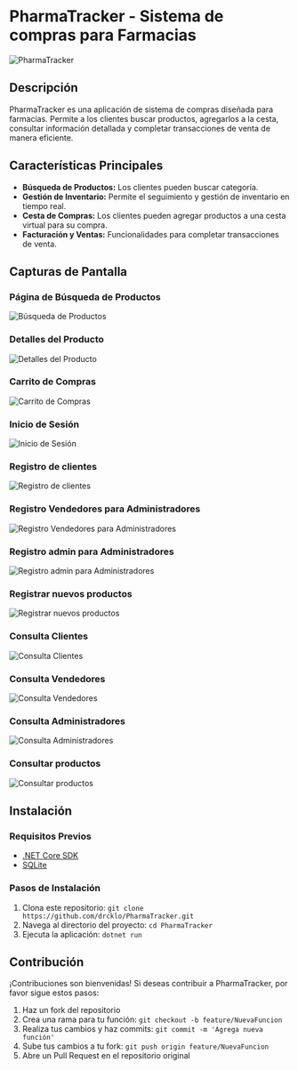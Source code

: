 
# PharmaTracker - Sistema de compras para Farmacias

![PharmaTracker](https://cdn.discordapp.com/attachments/1077669793236271258/1181347116946309170/image.png?ex=6580ba3d&is=656e453d&hm=03f78718a0cb6f4973bf9d05ddd2d46d8ea5372dfbc92332c830dee8463b35e5&)

## Descripción
PharmaTracker es una aplicación de sistema de compras diseñada para farmacias. Permite a los clientes buscar productos, agregarlos a la cesta, consultar información detallada y completar transacciones de venta de manera eficiente.

## Características Principales
- **Búsqueda de Productos:** Los clientes pueden buscar categoría.
- **Gestión de Inventario:** Permite el seguimiento y gestión de inventario en tiempo real.
- **Cesta de Compras:** Los clientes pueden agregar productos a una cesta virtual para su compra.
- **Facturación y Ventas:** Funcionalidades para completar transacciones de venta.

## Capturas de Pantalla

### Página de Búsqueda de Productos
![Búsqueda de Productos](https://media.discordapp.net/attachments/1077669793236271258/1181343199902584962/abbcd4f4-4648-4499-b5c0-3acd6f0e1989.jpg?ex=6580b697&is=656e4197&hm=dcfa5379f353351ca976faa3c00e0055fc118fe1bdcb2cf259f253303764ee6b&=&format=webp&width=1397&height=662)

### Detalles del Producto
![Detalles del Producto](https://cdn.discordapp.com/attachments/1077669793236271258/1181343912024096879/image.png?ex=6580b740&is=656e4240&hm=76c1617e8437a8108cdde617b229e71231a40e24db1adb9db5d5d03222b9da19&)

### Carrito de Compras
![Carrito de Compras](https://media.discordapp.net/attachments/1077669793236271258/1181345421596053545/image.png?ex=6580b8a8&is=656e43a8&hm=679e4a03891987828487472ac7461539b9a935bbbf89006564f364eb4f493ed3&=&format=webp&quality=lossless&width=1385&height=662)

### Inicio de Sesión
![Inicio de Sesión](https://media.discordapp.net/attachments/1077669793236271258/1181343198854008878/d0139034-a4a8-4865-ac61-a0761a0af9fa.jpg?ex=6580b696&is=656e4196&hm=1458f0a7202490f620e758500f6332bcf7c93daf44addd1105f2ff394c4b3873&=&format=webp&width=1178&height=662)

### Registro de clientes
![Registro de clientes](https://media.discordapp.net/attachments/1077669793236271258/1181343199122436187/c1e0af9d-fb2c-4905-bf71-bc4f20a9e063.jpg?ex=6580b696&is=656e4196&hm=012564c1e3c3be14cdc906828cbc6fed52e91ce43634d81e484c507dcd122546&=&format=webp&width=641&height=662)

### Registro Vendedores para Administradores
![Registro Vendedores para Administradores](https://media.discordapp.net/attachments/1077669793236271258/1181343200766590976/6dab62c7-552d-4d0b-802a-19eaaadbfc5f.jpg?ex=6580b697&is=656e4197&hm=d5c05bf66a7948b01374387dac07e5f742a7856c8a02851c189eb730de5428ac&=&format=webp&width=1367&height=662)

### Registro admin para Administradores
![Registro admin para Administradores](https://media.discordapp.net/attachments/1077669793236271258/1181343201911648416/d77549e0-f7f3-4c5a-b064-8be3649a5f7f.jpg?ex=6580b697&is=656e4197&hm=034f68f032dc93ae2c9277b83646fee3a5af9aeea65be60babdbccfc62096540&=&format=webp&width=1380&height=662)

### Registrar nuevos productos
![Registrar nuevos productos](https://media.discordapp.net/attachments/1077669793236271258/1181343200514945095/23816173-deea-4cb7-a376-be981c00e5dc.jpg?ex=6580b697&is=656e4197&hm=4b3ab62c90ee80ce22402b9269e8265e4c628d9c68719b608795cf8cda66c5da&=&format=webp&width=1402&height=661)

### Consulta Clientes
![Consulta Clientes](https://media.discordapp.net/attachments/1077669793236271258/1181343202423361606/fb08f2d8-24d3-41e2-942f-5cb94d09ecd8.jpg?ex=6580b697&is=656e4197&hm=c8291a38040647dba78351cc070c1e0651478cfa880fe435d1187c23b8fdef6e&=&format=webp&width=1360&height=662)

### Consulta Vendedores
![Consulta Vendedores](https://media.discordapp.net/attachments/1077669793236271258/1181343202746314924/c8cdca35-8721-4e9e-8eaf-6d460a42cc81.jpg?ex=6580b697&is=656e4197&hm=8a4c8c25c72ea1c68010f3003578e06ab0491ff5e949bc10ee383b349bf9cb42&=&format=webp&width=1397&height=662)

### Consulta Administradores
![Consulta Administradores](https://media.discordapp.net/attachments/1077669793236271258/1181346690079408138/image.png?ex=6580b9d7&is=656e44d7&hm=400b8aafbc8f6f045329e6ecec4b76180a973191bda2310602bbacda5d9f007a&=&format=webp&quality=lossless&width=1440&height=658)

### Consultar productos
![Consultar productos](https://media.discordapp.net/attachments/1077669793236271258/1181343202154905773/3ff5b21e-b1c3-4b15-81ed-fa0afee6fc2b.jpg?ex=6580b697&is=656e4197&hm=8eee5fae85fa5996416c7df59332dc56c58e8388556ca7b154bba75171b599b7&=&format=webp&width=1400&height=662)


## Instalación

### Requisitos Previos
- [.NET Core SDK](https://dotnet.microsoft.com/download)
- [SQLite](https://www.sqlite.org/download.html)

### Pasos de Instalación
1. Clona este repositorio: `git clone https://github.com/drcklo/PharmaTracker.git`
2. Navega al directorio del proyecto: `cd PharmaTracker`
3. Ejecuta la aplicación: `dotnet run`

## Contribución
¡Contribuciones son bienvenidas! Si deseas contribuir a PharmaTracker, por favor sigue estos pasos:
1. Haz un fork del repositorio
2. Crea una rama para tu función: `git checkout -b feature/NuevaFuncion`
3. Realiza tus cambios y haz commits: `git commit -m 'Agrega nueva función'`
4. Sube tus cambios a tu fork: `git push origin feature/NuevaFuncion`
5. Abre un Pull Request en el repositorio original

